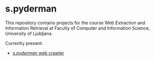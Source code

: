 # s.pyderman

This repository contains projects for the course Web Extraction and Information Retrieval at Faculty of Computer and Information Science, University of Ljubljana.

Currenlty present:
* [_s.pyderman_ web crawler](/pa1/)